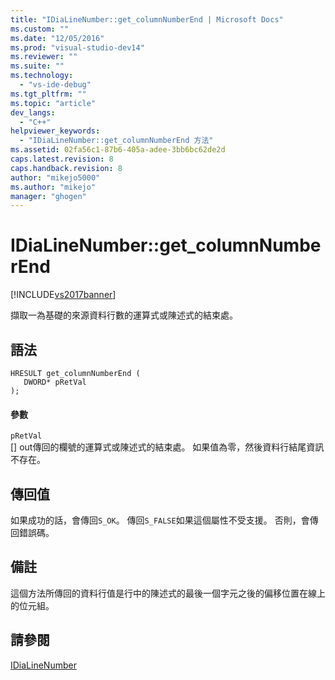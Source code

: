 ```yaml
---
title: "IDiaLineNumber::get_columnNumberEnd | Microsoft Docs"
ms.custom: ""
ms.date: "12/05/2016"
ms.prod: "visual-studio-dev14"
ms.reviewer: ""
ms.suite: ""
ms.technology: 
  - "vs-ide-debug"
ms.tgt_pltfrm: ""
ms.topic: "article"
dev_langs: 
  - "C++"
helpviewer_keywords: 
  - "IDiaLineNumber::get_columnNumberEnd 方法"
ms.assetid: 02fa56c1-87b6-405a-adee-3bb6bc62de2d
caps.latest.revision: 8
caps.handback.revision: 8
author: "mikejo5000"
ms.author: "mikejo"
manager: "ghogen"
---
```

# IDiaLineNumber::get_columnNumberEnd
[!INCLUDE[vs2017banner](../../code-quality/includes/vs2017banner.md)]

擷取一為基礎的來源資料行數的運算式或陳述式的結束處。  
  
## 語法  
  
```cpp#  
HRESULT get_columnNumberEnd (   
   DWORD* pRetVal  
);  
```  
  
#### 參數  
 `pRetVal`  
 \[\] out傳回的欄號的運算式或陳述式的結束處。  如果值為零，然後資料行結尾資訊不存在。  
  
## 傳回值  
 如果成功的話，會傳回`S_OK`。  傳回`S_FALSE`如果這個屬性不受支援。  否則，會傳回錯誤碼。  
  
## 備註  
 這個方法所傳回的資料行值是行中的陳述式的最後一個字元之後的偏移位置在線上的位元組。  
  
## 請參閱  
 [IDiaLineNumber](../../debugger/debug-interface-access/idialinenumber.md)